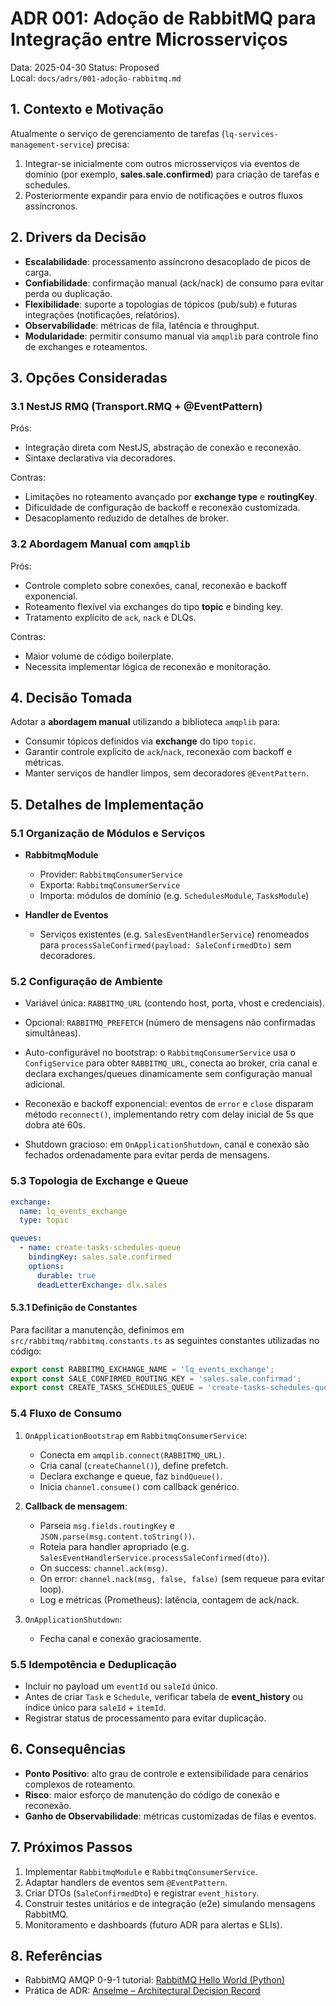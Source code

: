 # ADR 001: Adoção de RabbitMQ para Integração entre Microsserviços

Data: 2025-04-30
Status: Proposed  
Local: `docs/adrs/001-adoção-rabbitmq.md`

## 1. Contexto e Motivação

Atualmente o serviço de gerenciamento de tarefas (`lq-services-management-service`) precisa:  
1. Integrar-se inicialmente com outros microsserviços via eventos de domínio (por exemplo, **sales.sale.confirmed**) para criação de tarefas e schedules.  
2. Posteriormente expandir para envio de notificações e outros fluxos assíncronos.  

## 2. Drivers da Decisão

- **Escalabilidade**: processamento assíncrono desacoplado de picos de carga.  
- **Confiabilidade**: confirmação manual (ack/nack) de consumo para evitar perda ou duplicação.  
- **Flexibilidade**: suporte a topologias de tópicos (pub/sub) e futuras integrações (notificações, relatórios).  
- **Observabilidade**: métricas de fila, latência e throughput.  
- **Modularidade**: permitir consumo manual via `amqplib` para controle fino de exchanges e roteamentos.

## 3. Opções Consideradas

### 3.1 NestJS RMQ (Transport.RMQ + @EventPattern)

Prós:
- Integração direta com NestJS, abstração de conexão e reconexão.  
- Sintaxe declarativa via decoradores.  

Contras:
- Limitações no roteamento avançado por **exchange type** e **routingKey**.  
- Dificuldade de configuração de backoff e reconexão customizada.  
- Desacoplamento reduzido de detalhes de broker.

### 3.2 Abordagem Manual com `amqplib`

Prós:
- Controle completo sobre conexões, canal, reconexão e backoff exponencial.  
- Roteamento flexível via exchanges do tipo **topic** e binding key.  
- Tratamento explícito de `ack`, `nack` e DLQs.  

Contras:
- Maior volume de código boilerplate.  
- Necessita implementar lógica de reconexão e monitoração.

## 4. Decisão Tomada

Adotar a **abordagem manual** utilizando a biblioteca `amqplib` para:  
- Consumir tópicos definidos via **exchange** do tipo `topic`.  
- Garantir controle explícito de `ack`/`nack`, reconexão com backoff e métricas.  
- Manter serviços de handler limpos, sem decoradores `@EventPattern`.

## 5. Detalhes de Implementação

### 5.1 Organização de Módulos e Serviços

- **RabbitmqModule**
  - Provider: `RabbitmqConsumerService`
  - Exporta: `RabbitmqConsumerService`
  - Importa: módulos de domínio (e.g. `SchedulesModule`, `TasksModule`)

- **Handler de Eventos**
  - Serviços existentes (e.g. `SalesEventHandlerService`) renomeados para `processSaleConfirmed(payload: SaleConfirmedDto)` sem decoradores.

### 5.2 Configuração de Ambiente

- Variável única: `RABBITMQ_URL` (contendo host, porta, vhost e credenciais).  
- Opcional: `RABBITMQ_PREFETCH` (número de mensagens não confirmadas simultâneas).

- Auto-configurável no bootstrap: o `RabbitmqConsumerService` usa o `ConfigService` para obter `RABBITMQ_URL`, conecta ao broker, cria canal e declara exchanges/queues dinamicamente sem configuração manual adicional.  
- Reconexão e backoff exponencial: eventos de `error` e `close` disparam método `reconnect()`, implementando retry com delay inicial de 5s que dobra até 60s.  
- Shutdown gracioso: em `OnApplicationShutdown`, canal e conexão são fechados ordenadamente para evitar perda de mensagens.

### 5.3 Topologia de Exchange e Queue

```yaml
exchange:
  name: lq_events_exchange
  type: topic

queues:
  - name: create-tasks-schedules-queue
    bindingKey: sales.sale.confirmed
    options:
      durable: true
      deadLetterExchange: dlx.sales
```

#### 5.3.1 Definição de Constantes
Para facilitar a manutenção, definimos em `src/rabbitmq/rabbitmq.constants.ts` as seguintes constantes utilizadas no código:
```typescript
export const RABBITMQ_EXCHANGE_NAME = 'lq_events_exchange';
export const SALE_CONFIRMED_ROUTING_KEY = 'sales.sale.confirmad';
export const CREATE_TASKS_SCHEDULES_QUEUE = 'create-tasks-schedules-queue';
```

### 5.4 Fluxo de Consumo

1. `OnApplicationBootstrap` em `RabbitmqConsumerService`:
   - Conecta em `amqplib.connect(RABBITMQ_URL)`.
   - Cria canal (`createChannel()`), define prefetch.
   - Declara exchange e queue, faz `bindQueue()`.
   - Inicia `channel.consume()` com callback genérico.

2. **Callback de mensagem**:
   - Parseia `msg.fields.routingKey` e `JSON.parse(msg.content.toString())`.
   - Roteia para handler apropriado (e.g. `SalesEventHandlerService.processSaleConfirmed(dto)`).
   - On success: `channel.ack(msg)`.
   - On error: `channel.nack(msg, false, false)` (sem requeue para evitar loop).  
   - Log e métricas (Prometheus): latência, contagem de ack/nack.

3. `OnApplicationShutdown`:
   - Fecha canal e conexão graciosamente.

### 5.5 Idempotência e Deduplicação

- Incluir no payload um `eventId` ou `saleId` único.  
- Antes de criar `Task` e `Schedule`, verificar tabela de **event_history** ou índice único para `saleId` + `itemId`.  
- Registrar status de processamento para evitar duplicação.

## 6. Consequências

- **Ponto Positivo**: alto grau de controle e extensibilidade para cenários complexos de roteamento.  
- **Risco**: maior esforço de manutenção do código de conexão e reconexão.  
- **Ganho de Observabilidade**: métricas customizadas de filas e eventos.  

## 7. Próximos Passos

1. Implementar `RabbitmqModule` e `RabbitmqConsumerService`.  
2. Adaptar handlers de eventos sem `@EventPattern`.  
3. Criar DTOs (`SaleConfirmedDto`) e registrar `event_history`.  
4. Construir testes unitários e de integração (e2e) simulando mensagens RabbitMQ.  
5. Monitoramento e dashboards (futuro ADR para alertas e SLIs).

## 8. Referências

- RabbitMQ AMQP 0-9-1 tutorial: [RabbitMQ Hello World (Python)](https://www.rabbitmq.com/tutorials/tutorial-one-python)  
- Prática de ADR: [Anselme – Architectural Decision Record](https://www.anselme.com.br/2024/02/27/architectural-decision-record/) 